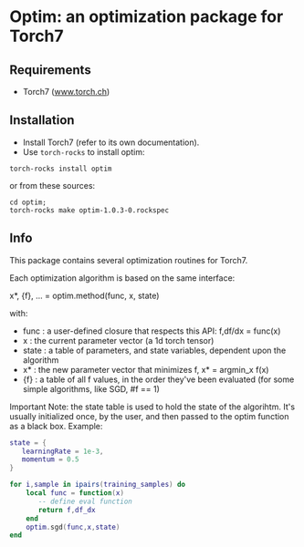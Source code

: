 Optim: an optimization package for Torch7
=========================================

Requirements
------------

* Torch7 (www.torch.ch)

Installation
------------

* Install Torch7 (refer to its own documentation).
* Use `torch-rocks` to install optim:

```
torch-rocks install optim
```

or from these sources:

```
cd optim;
torch-rocks make optim-1.0.3-0.rockspec
```

Info
----

This package contains several optimization routines for Torch7.

Each optimization algorithm is based on the same interface:

x*, {f}, ... = optim.method(func, x, state)

with:

* func  : a user-defined closure that respects this API: f,df/dx = func(x)
* x     : the current parameter vector (a 1d torch tensor)
* state : a table of parameters, and state variables, dependent upon the algorithm
* x*    : the new parameter vector that minimizes f, x* = argmin_x f(x)
* {f}   : a table of all f values, in the order they've been evaluated
          (for some simple algorithms, like SGD, #f == 1)

Important Note: the state table is used to hold the state of the algorihtm.
It's usually initialized once, by the user, and then passed to the optim function
as a black box. Example:

```lua
state = {
   learningRate = 1e-3,
   momentum = 0.5
}

for i,sample in ipairs(training_samples) do
    local func = function(x)
       -- define eval function
       return f,df_dx
    end
    optim.sgd(func,x,state)
end
```
